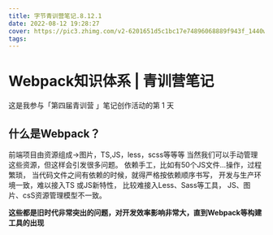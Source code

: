 ```yaml
---
title: 字节青训营笔记.8.12.1
date: 2022-08-12 19:28:27
cover: https://pic3.zhimg.com/v2-6201651d5c1bc17e74896068889f943f_1440w.jpg?source=172ae18b
tags:
---
```

# Webpack知识体系 | 青训营笔记

这是我参与「第四届青训营 」笔记创作活动的第 1 天

## 什么是Webpack？
前端项目由资源组成->图片，TS,JS，less，scss等等等
当然我们可以手动管理这些资源，但这样会引发很多问题。
依赖手工，比如有50个JS文件...操作，过程繁琐，
当代码文件之间有依赖的时候，就得严格按依赖顺序书写，
开发与生产环境一致，难以接入TS 或JS新特性，
比较难接入Less、Sass等工具，
JS、图片、csS资源管理模型不一致。

**这些都是旧时代非常突出的问题，对开发效率影响非常大，直到Webpack等构建工具的出现**
